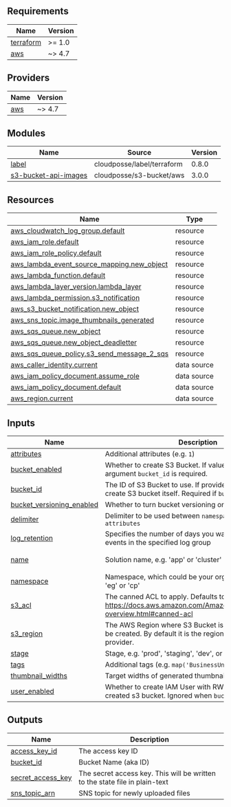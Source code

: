 <!-- markdownlint-disable -->
## Requirements

| Name | Version |
|------|---------|
| <a name="requirement_terraform"></a> [terraform](#requirement\_terraform) | >= 1.0 |
| <a name="requirement_aws"></a> [aws](#requirement\_aws) | ~> 4.7 |

## Providers

| Name | Version |
|------|---------|
| <a name="provider_aws"></a> [aws](#provider\_aws) | ~> 4.7 |

## Modules

| Name | Source | Version |
|------|--------|---------|
| <a name="module_label"></a> [label](#module\_label) | cloudposse/label/terraform | 0.8.0 |
| <a name="module_s3-bucket-api-images"></a> [s3-bucket-api-images](#module\_s3-bucket-api-images) | cloudposse/s3-bucket/aws | 3.0.0 |

## Resources

| Name | Type |
|------|------|
| [aws_cloudwatch_log_group.default](https://registry.terraform.io/providers/hashicorp/aws/latest/docs/resources/cloudwatch_log_group) | resource |
| [aws_iam_role.default](https://registry.terraform.io/providers/hashicorp/aws/latest/docs/resources/iam_role) | resource |
| [aws_iam_role_policy.default](https://registry.terraform.io/providers/hashicorp/aws/latest/docs/resources/iam_role_policy) | resource |
| [aws_lambda_event_source_mapping.new_object](https://registry.terraform.io/providers/hashicorp/aws/latest/docs/resources/lambda_event_source_mapping) | resource |
| [aws_lambda_function.default](https://registry.terraform.io/providers/hashicorp/aws/latest/docs/resources/lambda_function) | resource |
| [aws_lambda_layer_version.lambda_layer](https://registry.terraform.io/providers/hashicorp/aws/latest/docs/resources/lambda_layer_version) | resource |
| [aws_lambda_permission.s3_notification](https://registry.terraform.io/providers/hashicorp/aws/latest/docs/resources/lambda_permission) | resource |
| [aws_s3_bucket_notification.new_object](https://registry.terraform.io/providers/hashicorp/aws/latest/docs/resources/s3_bucket_notification) | resource |
| [aws_sns_topic.image_thumbnails_generated](https://registry.terraform.io/providers/hashicorp/aws/latest/docs/resources/sns_topic) | resource |
| [aws_sqs_queue.new_object](https://registry.terraform.io/providers/hashicorp/aws/latest/docs/resources/sqs_queue) | resource |
| [aws_sqs_queue.new_object_deadletter](https://registry.terraform.io/providers/hashicorp/aws/latest/docs/resources/sqs_queue) | resource |
| [aws_sqs_queue_policy.s3_send_message_2_sqs](https://registry.terraform.io/providers/hashicorp/aws/latest/docs/resources/sqs_queue_policy) | resource |
| [aws_caller_identity.current](https://registry.terraform.io/providers/hashicorp/aws/latest/docs/data-sources/caller_identity) | data source |
| [aws_iam_policy_document.assume_role](https://registry.terraform.io/providers/hashicorp/aws/latest/docs/data-sources/iam_policy_document) | data source |
| [aws_iam_policy_document.default](https://registry.terraform.io/providers/hashicorp/aws/latest/docs/data-sources/iam_policy_document) | data source |
| [aws_region.current](https://registry.terraform.io/providers/hashicorp/aws/latest/docs/data-sources/region) | data source |

## Inputs

| Name | Description | Type | Default | Required |
|------|-------------|------|---------|:--------:|
| <a name="input_attributes"></a> [attributes](#input\_attributes) | Additional attributes (e.g. `1`) | `list(string)` | `[]` | no |
| <a name="input_bucket_enabled"></a> [bucket\_enabled](#input\_bucket\_enabled) | Whether to create S3 Bucket. If value is `false`, the argument `bucket_id` is required. | `bool` | `true` | no |
| <a name="input_bucket_id"></a> [bucket\_id](#input\_bucket\_id) | The ID of S3 Bucket to use. If provided module won't create S3 bucket itself. Required if `bucket_enabled=false`. | `string` | `""` | no |
| <a name="input_bucket_versioning_enabled"></a> [bucket\_versioning\_enabled](#input\_bucket\_versioning\_enabled) | Whether to turn bucket versioning on | `bool` | `true` | no |
| <a name="input_delimiter"></a> [delimiter](#input\_delimiter) | Delimiter to be used between `namespace`, `stage`, `name` and `attributes` | `string` | `"-"` | no |
| <a name="input_log_retention"></a> [log\_retention](#input\_log\_retention) | Specifies the number of days you want to retain log events in the specified log group | `number` | `7` | no |
| <a name="input_name"></a> [name](#input\_name) | Solution name, e.g. 'app' or 'cluster' | `string` | `"s3-image-resizer"` | no |
| <a name="input_namespace"></a> [namespace](#input\_namespace) | Namespace, which could be your organization name, e.g. 'eg' or 'cp' | `string` | n/a | yes |
| <a name="input_s3_acl"></a> [s3\_acl](#input\_s3\_acl) | The canned ACL to apply. Defaults to `private`. See: https://docs.aws.amazon.com/AmazonS3/latest/dev/acl-overview.html#canned-acl | `string` | `"private"` | no |
| <a name="input_s3_region"></a> [s3\_region](#input\_s3\_region) | The AWS Region where S3 Bucket is created or should be created. By default it is the region of current AWS provider. | `string` | `""` | no |
| <a name="input_stage"></a> [stage](#input\_stage) | Stage, e.g. 'prod', 'staging', 'dev', or 'test' | `string` | n/a | yes |
| <a name="input_tags"></a> [tags](#input\_tags) | Additional tags (e.g. `map('BusinessUnit','XYZ')` | `map(string)` | `{}` | no |
| <a name="input_thumbnail_widths"></a> [thumbnail\_widths](#input\_thumbnail\_widths) | Target widths of generated thumbnails | `list(string)` | n/a | yes |
| <a name="input_user_enabled"></a> [user\_enabled](#input\_user\_enabled) | Whether to create IAM User with RW permissions to created s3 bucket. Ignored when `bucket_enabled=false`. | `bool` | `true` | no |

## Outputs

| Name | Description |
|------|-------------|
| <a name="output_access_key_id"></a> [access\_key\_id](#output\_access\_key\_id) | The access key ID |
| <a name="output_bucket_id"></a> [bucket\_id](#output\_bucket\_id) | Bucket Name (aka ID) |
| <a name="output_secret_access_key"></a> [secret\_access\_key](#output\_secret\_access\_key) | The secret access key. This will be written to the state file in plain-text |
| <a name="output_sns_topic_arn"></a> [sns\_topic\_arn](#output\_sns\_topic\_arn) | SNS topic for newly uploaded files |
<!-- markdownlint-restore -->
